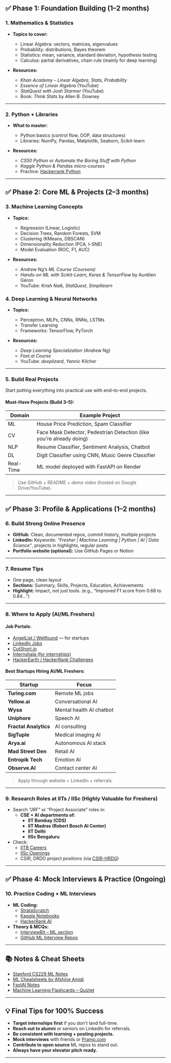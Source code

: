 
## ✅ Phase 1: Foundation Building (1–2 months)

### 1. **Mathematics & Statistics**
- **Topics to cover:**
  - Linear Algebra: vectors, matrices, eigenvalues
  - Probability: distributions, Bayes theorem
  - Statistics: mean, variance, standard deviation, hypothesis testing
  - Calculus: partial derivatives, chain rule (mainly for deep learning)

- **Resources:**
  - *Khan Academy – Linear Algebra, Stats, Probability*
  - *Essence of Linear Algebra* (YouTube)
  - *StatQuest with Josh Starmer* (YouTube)
  - Book: *Think Stats* by Allen B. Downey

---

### 2. **Python + Libraries**
- **What to master:**
  - Python basics (control flow, OOP, data structures)
  - Libraries: NumPy, Pandas, Matplotlib, Seaborn, Scikit-learn

- **Resources:**
  - *CS50 Python* or *Automate the Boring Stuff with Python*
  - *Kaggle Python & Pandas micro-courses*
  - Practice: [Hackerrank Python](https://www.hackerrank.com/domains/tutorials/10-days-of-python)

---

## ✅ Phase 2: Core ML & Projects (2–3 months)

### 3. **Machine Learning Concepts**
- **Topics:**
  - Regression (Linear, Logistic)
  - Decision Trees, Random Forests, SVM
  - Clustering (KMeans, DBSCAN)
  - Dimensionality Reduction (PCA, t-SNE)
  - Model Evaluation (ROC, F1, AUC)

- **Resources:**
  - *Andrew Ng’s ML Course (Coursera)*
  - *Hands-on ML with Scikit-Learn, Keras & TensorFlow* by Aurélien Géron
  - YouTube: *Krish Naik, StatQuest, Simplilearn*

### 4. **Deep Learning & Neural Networks**
- **Topics:**
  - Perceptron, MLPs, CNNs, RNNs, LSTMs
  - Transfer Learning
  - Frameworks: TensorFlow, PyTorch

- **Resources:**
  - *Deep Learning Specialization (Andrew Ng)*
  - *Fast.ai Course*
  - YouTube: *deeplizard*, *Yannic Kilcher*

---

### 5. **Build Real Projects**
Start putting everything into practical use with end-to-end projects.

#### Must-Have Projects (Build 3–5):
| Domain | Example Project |
|--------|-----------------|
| ML | House Price Prediction, Spam Classifier |
| CV | Face Mask Detector, Pedestrian Detection (like you're already doing) |
| NLP | Resume Classifier, Sentiment Analysis, Chatbot |
| DL | Digit Classifier using CNN, Music Genre Classifier |
| Real-Time | ML model deployed with FastAPI on Render |

> Use GitHub + README + demo video (hosted on Google Drive/YouTube).

---

## ✅ Phase 3: Profile & Applications (1–2 months)

### 6. **Build Strong Online Presence**
- **GitHub:** Clean, documented repos, commit history, multiple projects
- **LinkedIn:** Keywords: *“Fresher | Machine Learning | Python | AI | Data Science”*, projects in highlights, regular posts
- **Portfolio website (optional):** Use GitHub Pages or Notion

---

### 7. **Resume Tips**
- One page, clean layout
- **Sections:** Summary, Skills, Projects, Education, Achievements
- **Highlight:** Impact, not just tools. (e.g., “Improved F1 score from 0.68 to 0.84…”)

---

### 8. **Where to Apply (AI/ML Freshers)**

#### Job Portals:
- [AngelList / Wellfound](https://wellfound.com) — for startups
- [LinkedIn Jobs](https://linkedin.com/jobs)
- [CutShort.io](https://cutshort.io/)
- [Internshala (for internships)](https://internshala.com/)
- [HackerEarth / HackerRank Challenges](https://www.hackerearth.com/challenges/)

#### Best Startups Hiring AI/ML Freshers:
| Startup | Focus |
|--------|--------|
| **Turing.com** | Remote ML jobs |
| **Yellow.ai** | Conversational AI |
| **Wysa** | Mental health AI chatbot |
| **Uniphore** | Speech AI |
| **Fractal Analytics** | AI consulting |
| **SigTuple** | Medical imaging AI |
| **Arya.ai** | Autonomous AI stack |
| **Mad Street Den** | Retail AI |
| **Entropik Tech** | Emotion AI |
| **Observe.AI** | Contact center AI |

> Apply through website + LinkedIn + referrals.

---

### 9. **Research Roles at IITs / IISc (Highly Valuable for Freshers)**

- Search “JRF” or “Project Associate” roles in:
  - **CSE + AI departments of:**
    - **IIT Bombay (CDS)**
    - **IIT Madras (Robert Bosch AI Center)**
    - **IIT Delhi**
    - **IISc Bengaluru**
- Check:  
  - [IITB Careers](https://www.ircc.iitb.ac.in/IRCC-Webpage/rnd/JobAvailable.jsp)  
  - [IISc Openings](https://iisc.ac.in/positions-open/)  
  - CSIR, DRDO project positions (via [CSIR-HRDG](https://csirhrdg.res.in/))  

---

## ✅ Phase 4: Mock Interviews & Practice (Ongoing)

### 10. **Practice Coding + ML Interviews**
- **ML Coding:**
  - [StrataScratch](https://stratascratch.com)
  - [Kaggle Notebooks](https://kaggle.com/code)
  - [HackerRank AI](https://www.hackerrank.com/domains/ai)
- **Theory & MCQs:**
  - [InterviewBit – ML section](https://www.interviewbit.com/)
  - [GitHub ML Interview Repos](https://github.com/chiphuyen/ml-interview)

---

## 📚 Notes & Cheat Sheets
- [Stanford CS229 ML Notes](https://cs229.stanford.edu/notes2022fall/)
- [ML Cheatsheets by Afshine Amidi](https://github.com/afshinea/stanford-cs-229-machine-learning)
- [FastAI Notes](https://course.fast.ai)
- [Machine Learning Flashcards – Quizlet](https://quizlet.com/284206328/fast-ai-machine-learning-flashcards/)

---

## 💡 Final Tips for 100% Success
- **Target internships first** if you don't land full-time.
- **Reach out to alumni** or seniors on LinkedIn for referrals.
- **Be consistent with learning + posting projects.**
- **Mock interviews** with friends or [Pramp.com](https://www.pramp.com/)
- **Contribute to open source** ML repos to stand out.
- **Always have your elevator pitch ready.**

---

